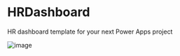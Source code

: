 # HRDashboard
HR dashboard template for your next Power Apps project

![image](https://github.com/misskristine94/HRDashboard/assets/86930618/a882d0a6-a3eb-4bc0-bbe6-7528d305e0d3)
